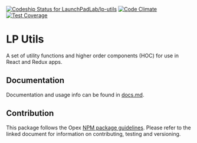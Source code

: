 [ ![Codeship Status for LaunchPadLab/lp-utils](https://app.codeship.com/projects/54a4f610-ec93-0134-81d5-1ac2cf405306/status?branch=master)](https://app.codeship.com/projects/208365) [![Code Climate](https://codeclimate.com/repos/58cc18b439f0e80291000106/badges/3b5fda5d0356fd73a175/gpa.svg)](https://codeclimate.com/repos/58cc18b439f0e80291000106/feed) [![Test Coverage](https://codeclimate.com/repos/58cc18b439f0e80291000106/badges/3b5fda5d0356fd73a175/coverage.svg)](https://codeclimate.com/repos/58cc18b439f0e80291000106/coverage)

# LP Utils
A set of utility functions and higher order components (HOC) for use in React and Redux apps.

## Documentation 
Documentation and usage info can be found in [docs.md](docs.md).

## Contribution
This package follows the Opex [NPM package guidelines](https://github.com/LaunchPadLab/opex/blob/master/gists/npm-package-guidelines.md). Please refer to the linked document for information on contributing, testing and versioning.
